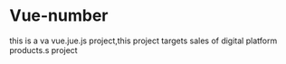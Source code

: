 # Vue-number
this is a va  vue.jue.js project,this project targets sales of digital platform products.s project
